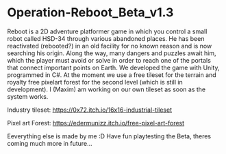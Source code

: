 # Operation-Reboot_Beta_v1.3
Reboot is a 2D adventure platformer game in which you control a small robot called HSD-34 through various abandoned places. He has been reactivated (rebooted?) in an old facility for no known reason and is now searching his origin. Along the way, many dangers and puzzles await him, which the player must avoid or solve in order to reach one of the portals that connect important points on Earth.  We developed the game with Unity, programmed in C#. At the moment we use a free tileset for the terrain and royalty free pixelart forest for the second level (which is still in development). I (Maxim) am working on our own tileset as soon as the system works.

Industry tileset: https://0x72.itch.io/16x16-industrial-tileset

Pixel art Forest: https://edermunizz.itch.io/free-pixel-art-forest 

Eeverything else is made by me :D
Have fun playtesting the Beta, theres coming much more in future...
